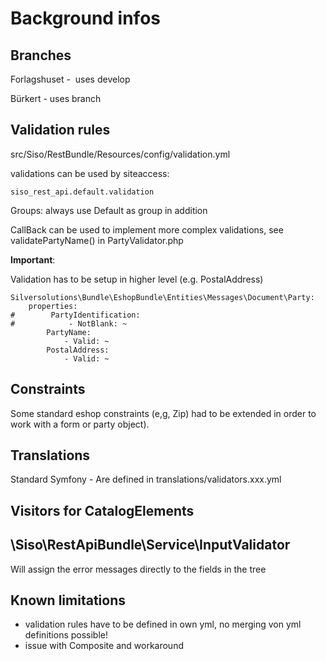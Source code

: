 # Background infos

## Branches

Forlagshuset -  uses develop

Bürkert - uses branch

## Validation rules

src/Siso/RestBundle/Resources/config/validation.yml

validations can be used by siteaccess:

`siso_rest_api.default.validation`

Groups: always use Default as group in addition

CallBack can be used to implement more complex validations, see validatePartyName() in PartyValidator.php

**Important**:

Validation has to be setup in higher level (e.g. PostalAddress)

``` 
Silversolutions\Bundle\EshopBundle\Entities\Messages\Document\Party:
    properties:
#        PartyIdentification:
#            - NotBlank: ~
        PartyName:
            - Valid: ~
        PostalAddress:
            - Valid: ~

```

## Constraints

Some standard eshop constraints (e,g, Zip) had to be extended in order to work with a form or party object).

## Translations

Standard Symfony - Are defined in translations/validators.xxx.yml

## Visitors for CatalogElements

## \\Siso\\RestApiBundle\\Service\\InputValidator

Will assign the error messages directly to the fields in the tree

## Known limitations

- validation rules have to be defined in own yml, no merging von yml definitions possible\!
- issue with Composite and workaround
